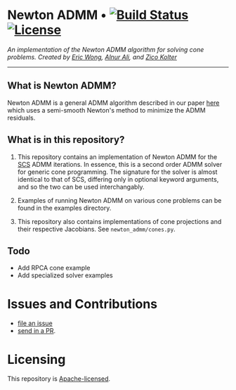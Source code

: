 # Newton ADMM • [![Build Status][travis-image]][travis] [![License][license-image]][license]

*An implementation of the Newton ADMM algorithm for solving cone problems.
Created by [Eric Wong](https://riceric22.github.io/), [Alnur Ali](http://www.alnurali.com/), and [Zico Kolter](http://zicokolter.com/)*

[travis-image]: https://travis-ci.org/locuslab/newton_admm.png?branch=master
[travis]: http://travis-ci.org/locuslab/newton_admm

[license-image]: http://img.shields.io/badge/license-Apache--2-blue.svg?style=flat
[license]: LICENSE

---

## What is Newton ADMM? 

Newton ADMM is a general ADMM algorithm described in our paper 
[here](https://arxiv.org/abs/1705.00772) 
which uses a semi-smooth Newton's method to minimize the ADMM residuals. 

## What is in this repository? 

1. This repository contains an implementation of Newton ADMM for the 
[SCS](https://github.com/cvxgrp/scs) ADMM iterations. In essence, this is a 
second order ADMM solver for generic cone programming. The signature for the
solver is almost identical to that of SCS, differing only in optional keyword
arguments, and so the two can be used interchangably.  

2. Examples of running Newton ADMM on various cone problems can be found in the
examples directory.

3. This repository also contains implementations of cone projections and their
respective Jacobians. See `newton_admm/cones.py`. 

## Todo

+ Add RPCA cone example
+ Add specialized solver examples

# Issues and Contributions

+ [file an issue](https://github.com/locuslab/newton_admm/issues)
+ [send in a PR](https://github.com/locuslab/newton_admm/pulls).

# Licensing

This repository is
[Apache-licensed](https://github.com/locuslab/newton_admm/blob/master/LICENSE).
